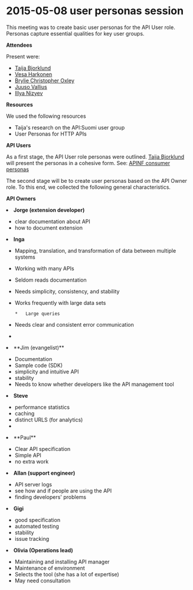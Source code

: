 # 2015-05-08 user personas session

This meeting was to create basic user personas for the API User role. Personas capture essential qualities for key user groups.

**Attendees**

Present were:

*   [Taija Bjorklund](/ep/profile/qMJYdtOf8Ww) 
*   [Vesa Harkonen](/ep/profile/mFT9pPj9CGy) 
*   [Brylie Christopher Oxley](https://apinf.hackpad.com/ep/profile/wbZ2WS6e73L) 
*   [Juuso Vallius](/ep/profile/tPN01rySCnJ) 
*   [Illya Nizyev](/ep/profile/w4lbdyiXvgi) 

**Resources**

We used the following resources

*   Taija's research on the API:Suomi user group
*   User Personas for HTTP APIs

**API Users**

As a first stage, the API User role personas were outlined. [Taija Bjorklund](/ep/profile/qMJYdtOf8Ww) will present the personas in a cohesive form. See: [APINF consumer personas](https://github.com/apinf/api-umbrella-dashboard/blob/e7f64dbcd57c81926d4809a464da87445385de9f/docs/UX/APINF%20consumer%20personas.pdf)

The second stage will be to create user personas based on the API Owner role. To this end, we collected the following general characteristics.

**API Owners**
<undefined><li>**Jorge (extension developer)**</li></undefined>

*   clear documentation about API
*   how to document extension

<undefined><li>**Inga**</li></undefined>

*   Mapping, translation, and transformation of data between multiple systems
*   Working with many APIs
*   Seldom reads documentation
*   Needs simplicity, consistency, and stability
*   Works frequently with large data sets

        *   Large queries

*   Needs clear and consistent error communication
<undefined><li>
</li>
<li>**Jim (evangelist)**</li></undefined>

*   Documentation
*   Sample code (SDK)
*   simplicity and intuitive API
*   stability
*   Needs to know whether developers like the API management tool

<undefined><li>**Steve**</li></undefined>

*   performance statistics
*   caching
*   distinct URLS (for analytics)
<undefined><li>
</li>
<li>**Paul**</li></undefined>

*   Clear API specification
*   Simple API
*   no extra work

<undefined><li>**Allan (support engineer)**</li></undefined>

*   API server logs
*   see how and if people are using the API
*   finding developers' problems

<undefined><li>**Gigi**</li></undefined>

*   good specification
*   automated testing
*   stability
*   issue tracking

<undefined><li>**Olivia (Operations lead)**</li></undefined>

*   Maintaining and installing API manager
*   Maintenance of environment
*   Selects the tool (she has a lot of expertise)
*   May need consultation